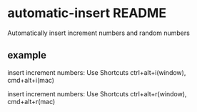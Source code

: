 # automatic-insert README

Automatically insert increment numbers and random numbers

## example

insert increment numbers: Use Shortcuts ctrl+alt+i(window), cmd+alt+i(mac)

insert increment numbers: Use Shortcuts ctrl+alt+r(window), cmd+alt+r(mac)

